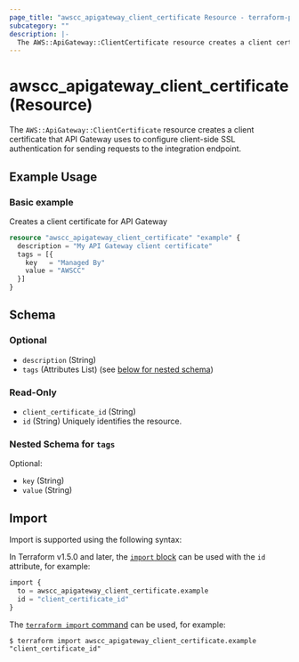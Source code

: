 ```yaml
---
page_title: "awscc_apigateway_client_certificate Resource - terraform-provider-awscc"
subcategory: ""
description: |-
  The AWS::ApiGateway::ClientCertificate resource creates a client certificate that API Gateway uses to configure client-side SSL authentication for sending requests to the integration endpoint.
---
```


# awscc_apigateway_client_certificate (Resource)

The ``AWS::ApiGateway::ClientCertificate`` resource creates a client certificate that API Gateway uses to configure client-side SSL authentication for sending requests to the integration endpoint.

## Example Usage

### Basic example

Creates a client certificate for API Gateway

```terraform
resource "awscc_apigateway_client_certificate" "example" {
  description = "My API Gateway client certificate"
  tags = [{
    key   = "Managed By"
    value = "AWSCC"
  }]
}
```

<!-- schema generated by tfplugindocs -->
## Schema

### Optional

- `description` (String)
- `tags` (Attributes List) (see [below for nested schema](#nestedatt--tags))

### Read-Only

- `client_certificate_id` (String)
- `id` (String) Uniquely identifies the resource.

<a id="nestedatt--tags"></a>
### Nested Schema for `tags`

Optional:

- `key` (String)
- `value` (String)

## Import

Import is supported using the following syntax:

In Terraform v1.5.0 and later, the [`import` block](https://developer.hashicorp.com/terraform/language/import) can be used with the `id` attribute, for example:

```terraform
import {
  to = awscc_apigateway_client_certificate.example
  id = "client_certificate_id"
}
```

The [`terraform import` command](https://developer.hashicorp.com/terraform/cli/commands/import) can be used, for example:

```shell
$ terraform import awscc_apigateway_client_certificate.example "client_certificate_id"
```
